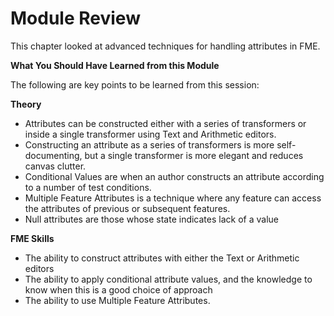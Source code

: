 # Module Review

This chapter looked at advanced techniques for handling attributes in FME.

**What You Should Have Learned from this Module**

The following are key points to be learned from this session:

**Theory**

- Attributes can be constructed either with a series of transformers or inside a single transformer using Text and Arithmetic editors.
- Constructing an attribute as a series of transformers is more self-documenting, but a single transformer is more elegant and reduces canvas clutter.
- Conditional Values are when an author constructs an attribute according to a number of test conditions.
- Multiple Feature Attributes is a technique where any feature can access the attributes of previous or subsequent features.
- Null attributes are those whose state indicates lack of a value 

**FME Skills**

- The ability to construct attributes with either the Text or Arithmetic editors
- The ability to apply conditional attribute values, and the knowledge to know when this is a good choice of approach
- The ability to use Multiple Feature Attributes.